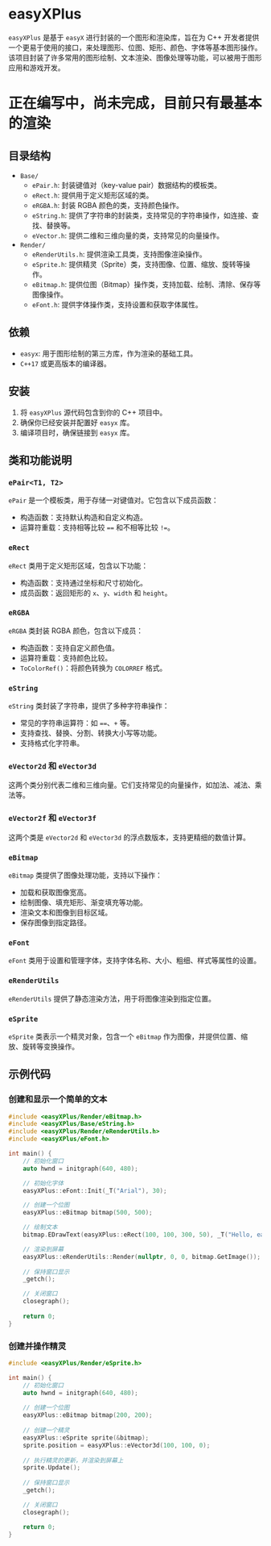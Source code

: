 # easyXPlus 

`easyXPlus` 是基于 `easyX` 进行封装的一个图形和渲染库，旨在为 C++ 开发者提供一个更易于使用的接口，来处理图形、位图、矩形、颜色、字体等基本图形操作。该项目封装了许多常用的图形绘制、文本渲染、图像处理等功能，可以被用于图形应用和游戏开发。

# **正在编写中，尚未完成，目前只有最基本的渲染**

## 目录结构

- `Base/`
  - `ePair.h`: 封装键值对（key-value pair）数据结构的模板类。
  - `eRect.h`: 提供用于定义矩形区域的类。
  - `eRGBA.h`: 封装 RGBA 颜色的类，支持颜色操作。
  - `eString.h`: 提供了字符串的封装类，支持常见的字符串操作，如连接、查找、替换等。
  - `eVector.h`: 提供二维和三维向量的类，支持常见的向量操作。
- `Render/`
  - `eRenderUtils.h`: 提供渲染工具类，支持图像渲染操作。
  - `eSprite.h`: 提供精灵（Sprite）类，支持图像、位置、缩放、旋转等操作。
  - `eBitmap.h`: 提供位图（Bitmap）操作类，支持加载、绘制、清除、保存等图像操作。
  - `eFont.h`: 提供字体操作类，支持设置和获取字体属性。

## 依赖

- `easyx`: 用于图形绘制的第三方库，作为渲染的基础工具。
- `C++17` 或更高版本的编译器。

## 安装

1. 将 `easyXPlus` 源代码包含到你的 C++ 项目中。
2. 确保你已经安装并配置好 `easyx` 库。
3. 编译项目时，确保链接到 `easyx` 库。

## 类和功能说明

### `ePair<T1, T2>`
`ePair` 是一个模板类，用于存储一对键值对。它包含以下成员函数：
- 构造函数：支持默认构造和自定义构造。
- 运算符重载：支持相等比较 `==` 和不相等比较 `!=`。

### `eRect`
`eRect` 类用于定义矩形区域，包含以下功能：
- 构造函数：支持通过坐标和尺寸初始化。
- 成员函数：返回矩形的 `x`、`y`、`width` 和 `height`。

### `eRGBA`
`eRGBA` 类封装 RGBA 颜色，包含以下成员：
- 构造函数：支持自定义颜色值。
- 运算符重载：支持颜色比较。
- `ToColorRef()`：将颜色转换为 `COLORREF` 格式。

### `eString`
`eString` 类封装了字符串，提供了多种字符串操作：
- 常见的字符串运算符：如 `==`、`+` 等。
- 支持查找、替换、分割、转换大小写等功能。
- 支持格式化字符串。

### `eVector2d` 和 `eVector3d`
这两个类分别代表二维和三维向量。它们支持常见的向量操作，如加法、减法、乘法等。

### `eVector2f` 和 `eVector3f`
这两个类是 `eVector2d` 和 `eVector3d` 的浮点数版本，支持更精细的数值计算。

### `eBitmap`
`eBitmap` 类提供了图像处理功能，支持以下操作：
- 加载和获取图像宽高。
- 绘制图像、填充矩形、渐变填充等功能。
- 渲染文本和图像到目标区域。
- 保存图像到指定路径。

### `eFont`
`eFont` 类用于设置和管理字体，支持字体名称、大小、粗细、样式等属性的设置。

### `eRenderUtils`
`eRenderUtils` 提供了静态渲染方法，用于将图像渲染到指定位置。

### `eSprite`
`eSprite` 类表示一个精灵对象，包含一个 `eBitmap` 作为图像，并提供位置、缩放、旋转等变换操作。

## 示例代码

### 创建和显示一个简单的文本

```cpp
#include <easyXPlus/Render/eBitmap.h>
#include <easyXPlus/Base/eString.h>
#include <easyXPlus/Render/eRenderUtils.h>
#include <easyXPlus/eFont.h>

int main() {
    // 初始化窗口
    auto hwnd = initgraph(640, 480);

    // 初始化字体
    easyXPlus::eFont::Init(_T("Arial"), 30);

    // 创建一个位图
    easyXPlus::eBitmap bitmap(500, 500);

    // 绘制文本
    bitmap.EDrawText(easyXPlus::eRect(100, 100, 300, 50), _T("Hello, easyXPlus!"));

    // 渲染到屏幕
    easyXPlus::eRenderUtils::Render(nullptr, 0, 0, bitmap.GetImage());
    
    // 保持窗口显示
    _getch();

    // 关闭窗口
    closegraph();
    
    return 0;
}
```

### 创建并操作精灵

```cpp
#include <easyXPlus/Render/eSprite.h>

int main() {
    // 初始化窗口
    auto hwnd = initgraph(640, 480);
  
    // 创建一个位图
    easyXPlus::eBitmap bitmap(200, 200);
    
    // 创建一个精灵
    easyXPlus::eSprite sprite(&bitmap);
    sprite.position = easyXPlus::eVector3d(100, 100, 0);
    
    // 执行精灵的更新，并渲染到屏幕上
    sprite.Update();
    
    // 保持窗口显示
    _getch();

    // 关闭窗口
    closegraph();

    return 0;
}
```
